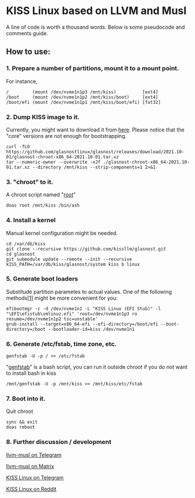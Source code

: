 
# KISS Linux based on LLVM and Musl

A line of code is worth a thousand words. Below is some pseudocode and comments guide.

## How to use:

### 1. Prepare a number of partitions, mount it to a mount point.

For instance,

    /         (mount /dev/nvme1n1p3 /mnt/kiss)          [ext4]
    /boot     (mount /dev/nvme1n1p2 /mnt/kiss/boot)     [ext4]
    /boot/efi (mount /dev/nvme1n1p1 /mnt/kiss/boot/efi) [fat32]

### 2. Dump KISS image to it.
    
Currently, you might want to download it from [here](https://github.com/glasnostlinux/glasnost/releases). Please notice that the "core" versions are not enough for bootstrapping. 

    curl -fLO https://github.com/glasnostlinux/glasnost/releases/download/2021.10-01/glasnost-chroot-x86_64-2021.10-01.tar.xz
    tar --numeric-owner --overwrite -xJf ./glasnost-chroot-x86_64-2021.10-01.tar.xz --directory /mnt/kiss --strip-components=1 2>&1

### 3. "chroot" to it.

A chroot script named "[root](https://github.com/kissllm/dotconfig/blob/master/local/bin/root)"

    doas root /mnt/kiss /bin/ash

### 4. Install a kernel

Manual kernel configuration might be needed.

    cd /var/db/kiss
    git clone --recursive https://github.com/kissllm/glasnost.git
    cd glasnost
    git submodule update --remote --init --recursive
    kISS_PATH=/var/db/kiss/glasnost/system kiss b linux

### 5. Generate boot loaders

Substitude partition parametes to actual values. One of the following methods[[1]](https://github.com/kissllm/dotconfig/blob/master/b) might be more convenient for you:

    efibootmgr -c -d /dev/nvme1n1 -L "KISS Linux (EFI Stub)" -l "\EFI\efistub\vmlinuz.efi" 'root=/dev/nvme1n1p3 ro resume=/dev/nvme1n1p2 tsc=unstable'
    grub-install --target=x86_64-efi --efi-directory=/boot/efi --boot-directory=/boot --bootloader-id=kiss /dev/nvme1n1
    
### 6. Generate /etc/fstab, time zone, etc.


    genfstab -U -p / >> /etc/fstab

"[genfstab](https://github.com/kissllm/dotconfig/blob/master/genfstab)" is a bash script, you can run it outside chroot if you do not want to install bash in kiss

    /mnt/genfstab -U -p /mnt/kiss >> /mnt/kiss/etc/fstab


### 7. Boot into it.

Quit chroot

    sync && exit
    doas reboot

### 8. Further discussion / development

[llvm-musl on Telegram][llvm-musl]

<!-- p><a href="https://matrix.org/#/%23llvm-musl%3Amatrix.org"> llv-mmusl on matrix </a></p -->

[llvm-musl on Matrix][matrix]

[KISS Linux on Telegram][kiss-linux]

[KISS Linux on Reddit][reddit]


[llvm-musl]: https://t.me/llvm_musl
[matrix]: https://matrix.org/#/%23llvm-musl%3Amatrix.org
[kiss-linux]: https://t.me/Kiss_Linux
[reddit]: https://www.reddit.com/r/kisslinux


